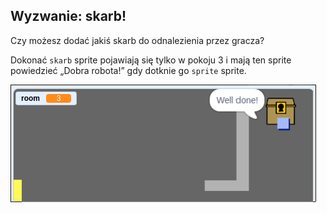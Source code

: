 ## Wyzwanie: skarb!

Czy możesz dodać jakiś skarb do odnalezienia przez gracza?

Dokonać `skarb` sprite pojawiają się tylko w pokoju 3 i mają ten sprite powiedzieć „Dobra robota!” gdy dotknie go `sprite` sprite.

![zrzut ekranu](images/world-treasure.png)